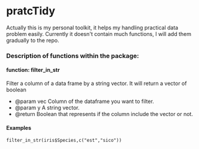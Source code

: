 # pratcTidy
Actually this is my personal toolkit, it helps my handling practical data problem easily.
Currently it doesn't contain much functions, I will add them gradually to the repo.

### Description of functions within the package:

#### function: filter_in_str
Filter a column of a data frame by a string vector. It will return a vector of boolean

- @param vec Column of the dataframe you want to filter. 
- @param y A string vector. 
- @return Boolean that represents if the column include the vector or not. 
#### Examples
`
filter_in_str(iris$Species,c("est","sico")) 
`